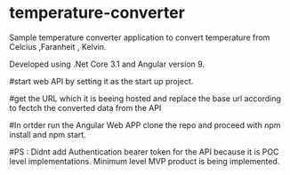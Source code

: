 # temperature-converter
Sample temperature converter application to convert temperature from Celcius ,Faranheit , Kelvin.

Developed using .Net Core 3.1 and Angular version 9.

#start web API by setting it as the start up project.

#get the URL which it is beeing hosted and replace the base url according to fectch the converted data from the API

#In ortder run the Angular Web APP clone the repo and proceed with npm install and npm start.

#PS : Didnt add Authentication bearer token for the API because it is POC level implementations. Minimum level MVP product is being implemented.

